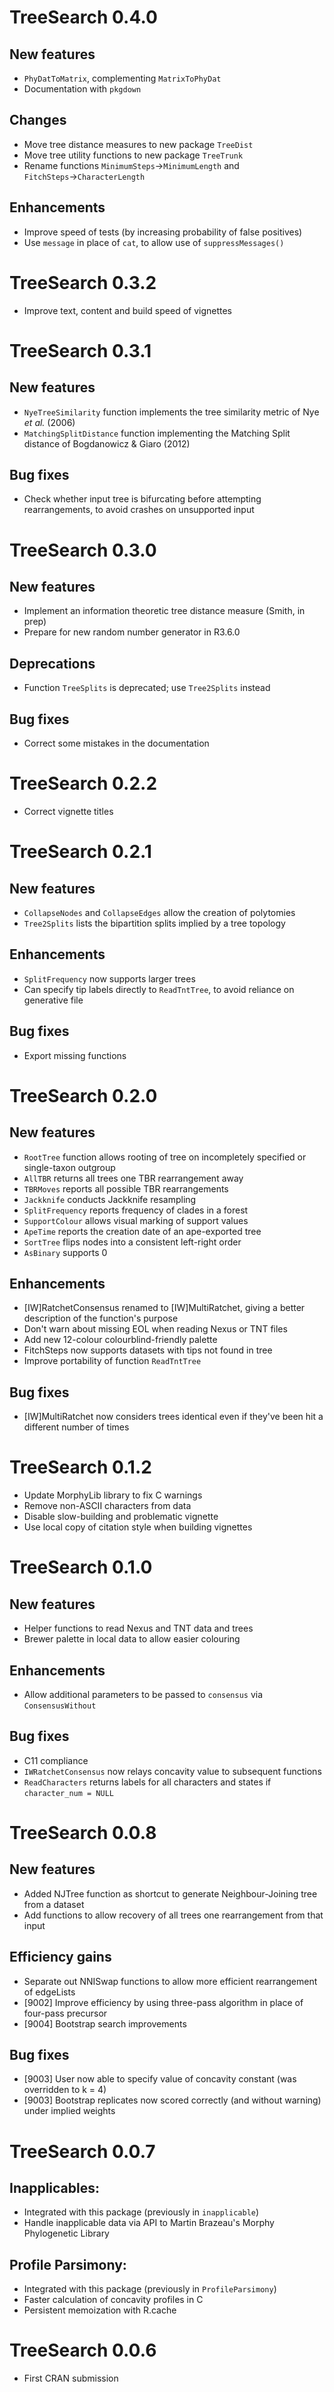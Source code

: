 # TreeSearch 0.4.0

## New features
 - `PhyDatToMatrix`, complementing `MatrixToPhyDat`
 - Documentation with `pkgdown`
 
## Changes
 - Move tree distance measures to new package `TreeDist`
 - Move tree utility functions to new package `TreeTrunk`
 - Rename functions `MinimumSteps`→`MinimumLength` and 
   `FitchSteps`→`CharacterLength`

## Enhancements
 - Improve speed of tests (by increasing probability of false positives)
 - Use `message` in place of `cat`, to allow use of `suppressMessages()`


# TreeSearch 0.3.2

 - Improve text, content and build speed of vignettes


# TreeSearch 0.3.1

## New features
 - `NyeTreeSimilarity` function implements the tree similarity metric of
   Nye _et al._ (2006)
 - `MatchingSplitDistance` function implementing the Matching Split distance of 
   Bogdanowicz & Giaro (2012)

## Bug fixes
 - Check whether input tree is bifurcating before attempting rearrangements,
   to avoid crashes on unsupported input

# TreeSearch 0.3.0

## New features
 - Implement an information theoretic tree distance measure (Smith, in prep)
 - Prepare for new random number generator in R3.6.0

## Deprecations
 - Function `TreeSplits` is deprecated; use `Tree2Splits` instead

## Bug fixes
 - Correct some mistakes in the documentation


# TreeSearch 0.2.2

 - Correct vignette titles


# TreeSearch 0.2.1

## New features
 - `CollapseNodes` and `CollapseEdges` allow the creation of polytomies
 - `Tree2Splits` lists the bipartition splits implied by a tree topology

## Enhancements
 - `SplitFrequency` now supports larger trees
 - Can specify tip labels directly to `ReadTntTree`, to avoid reliance on
   generative file

## Bug fixes
 - Export missing functions


# TreeSearch 0.2.0

## New features
 - `RootTree` function allows rooting of tree on incompletely specified
    or single-taxon outgroup
 - `AllTBR` returns all trees one TBR rearrangement away
 - `TBRMoves` reports all possible TBR rearrangements
 - `Jackknife` conducts Jackknife resampling
 - `SplitFrequency` reports frequency of clades in a forest
 - `SupportColour` allows visual marking of support values
 - `ApeTime` reports the creation date of an ape-exported tree
 - `SortTree` flips nodes into a consistent left-right order
 - `AsBinary` supports 0
 
## Enhancements
 - [IW]RatchetConsensus renamed to [IW]MultiRatchet, giving a better description 
     of the function's purpose
 - Don't warn about missing EOL when reading Nexus or TNT files
 - Add new 12-colour colourblind-friendly palette
 - FitchSteps now supports datasets with tips not found in tree
 - Improve portability of function `ReadTntTree`

## Bug fixes
 - [IW]MultiRatchet now considers trees identical even if they've been hit 
   a different number of times


# TreeSearch 0.1.2

- Update MorphyLib library to fix C warnings
- Remove non-ASCII characters from data
- Disable slow-building and problematic vignette
- Use local copy of citation style when building vignettes


# TreeSearch 0.1.0

## New features
- Helper functions to read Nexus and TNT data and trees
- Brewer palette in local data to allow easier colouring

## Enhancements
- Allow additional parameters to be passed to `consensus` via `ConsensusWithout`

## Bug fixes
- C11 compliance
- `IWRatchetConsensus` now relays concavity value to subsequent functions
- `ReadCharacters` returns labels for all characters and states if `character_num = NULL`


# TreeSearch 0.0.8

## New features
- Added NJTree function as shortcut to generate Neighbour-Joining tree from a dataset
- Add functions to allow recovery of all trees one rearrangement from that input

## Efficiency gains
- Separate out NNISwap functions to allow more efficient rearrangement of edgeLists
- [9002] Improve efficiency by using three-pass algorithm in place of four-pass precursor
- [9004] Bootstrap search improvements

## Bug fixes
- [9003] User now able to specify value of concavity constant (was overridden to k = 4)
- [9003] Bootstrap replicates now scored correctly (and without warning) under implied weights


# TreeSearch 0.0.7

## Inapplicables:
- Integrated with this package (previously in `inapplicable`)
- Handle inapplicable data via API to Martin Brazeau's Morphy Phylogenetic Library

## Profile Parsimony:
- Integrated with this package (previously in `ProfileParsimony`)
- Faster calculation of concavity profiles in C
- Persistent memoization with R.cache


# TreeSearch 0.0.6
- First CRAN submission
